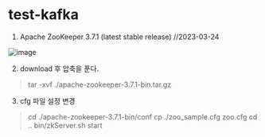 # test-kafka

1. Apache ZooKeeper 3.7.1 (latest stable release) //2023-03-24

![image](https://user-images.githubusercontent.com/13308117/227393350-d8051cab-3fab-48ca-aaa4-49bc1118139d.png)

2. download 후 압축을 푼다.
> tar -xvf ./apache-zookeeper-3.7.1-bin.tar.gz

3. cfg 파일 설정 변경
> cd ./apache-zookeeper-3.7.1-bin/conf
> cp ./zoo_sample.cfg zoo.cfg
> cd ..
> bin/zkServer.sh start